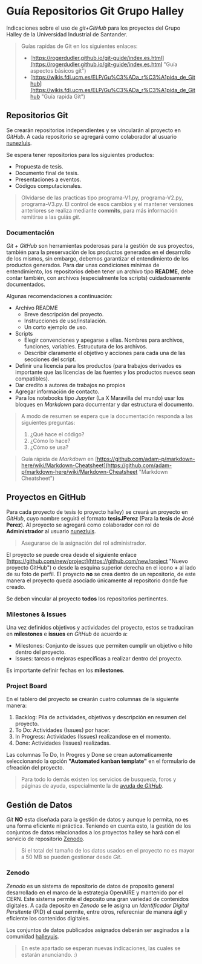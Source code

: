 # Guía Repositorios Git Grupo Halley

Indicaciones sobre el uso de _git+GitHub_ para los proyectos del Grupo Halley de la Universidad Industrial de Santander.

> Guías rapidas de Git en los siguientes enlaces: 
> 
> - [https://rogerdudler.github.io/git-guide/index.es.html](https://rogerdudler.github.io/git-guide/index.es.html "Guía aspectos básicos git")
> - [https://wikis.fdi.ucm.es/ELP/Gu%C3%ADa_r%C3%A1pida_de_Github](https://wikis.fdi.ucm.es/ELP/Gu%C3%ADa_r%C3%A1pida_de_Github "Guía rapida Git")

## Repositorios Git

Se crearán repositorios independientes y se vincularán al proyecto en _GitHub_. A cada repositorio se agregará como colaborador al usuario [nunezluis](https://github.com/nunezluis "GutHub Luis Núñez").

Se espera tener repositorios para los siguientes productos:

- Propuesta de tesis.
- Documento final de tesis.
- Presentaciones a eventos.
- Códigos computacionales.

> Olvidarse de las practicas tipo programa-V1.py, programa-V2.py, programa-V3.py. El control de esos cambios y el mantener versiones anteriores se realiza mediante **commits**, para más información remitirse a las guiás _git_.

### Documentación

_Git + GitHub_ son herramientas poderosas para la gestión de sus proyectos, también para la preservación de los productos generados en el desarrollo de los mismos, sin embargo, debemos garantizar el entendimiento de los productos generados. 
Para dar unas condiciones mínimas de entendimiento, los repositorios deben tener un archivo tipo **README**, debe contar también, con archivos (especialmente los scripts) cuidadosamente documentados.

Algunas recomendaciones a continuación:

- Archivo README
    + Breve descripción del proyecto.
    + Instrucciones de uso/instalación.
    + Un corto ejemplo de uso.
- Scripts
    + Elegir convenciones y apegarse a ellas. Nombres para archivos, funciones, variables. Estrucutura de los archivos.
    + Describir claramente el objetivo y acciones para cada una de las secciones del script.
- Definir una licencia para los productos (para trabajos derivados es importante que las licencias de las fuentes y los productos nuevos sean compatibles).
- Dar credito a autores de trabajos no propios
- Agregar información de contacto.
- Para los notebooks tipo _Jupyter_ (La X Maravilla del mundo) usar los bloques en _Markdown_ para documentar y dar estructura el documento.

> A modo de resumen se espera que la documentación responda a las siguientes preguntas:
> 1. ¿Qué hace el código?
> 2. ¿Cómo lo hace?
> 3. ¿Cómo se usa?

> Guía rápida de _Markdown_ en [https://github.com/adam-p/markdown-here/wiki/Markdown-Cheatsheet](https://github.com/adam-p/markdown-here/wiki/Markdown-Cheatsheet "Markdown Cheatsheet")

## Proyectos en GitHub

Para cada proyecto de tesis (o proyecto halley) se creará un proyecto en _GitHub_, cuyo nombre seguirá el formato **tesisJPerez** (Para la **tesis** de **J**osé **Perez**). Al proyecto se agregará como colaborador con rol de **Administrador** al usuario [nunezluis](https://github.com/nunezluis "GutHub Luis Núñez").

> Asegurarse de la asignación del rol administrador.

El proyecto se puede crea desde el siguiente enlace [https://github.com/new/project](https://github.com/new/project "Nuevo proyecto GitHub") o desde la esquina superior derecha en el icono **+** al lado de su foto de perfil. El proyecto **no** se crea dentro de un repositorio, de este manera el proyecto queda asociado únicamente al repositorio donde fue creado.

Se deben vincular al proyecto **todos** los repositorios pertinentes.

### Milestones & Issues

Una vez definidos objetivos y actividades del proyecto, estos se traduciran en **milestones** e **issues** en _GitHub_ de acuerdo a:

- Milestones: Conjunto de issues que permiten cumplir un objetivo o hito dentro del proyecto.
- Issues: tareas o mejoras específicas a realizar dentro del proyecto.

Es importante definir fechas en los **milestones**.

### Project Board

En el tablero del proyecto se crearán cuatro columnas de la siguiente manera:

1. Backlog: Pila de actividades, objetivos y descripción en resumen del proyecto.
2. To Do: Actividades (Issues) por hacer.
3. In Progress: Actividades (Issues) realizandose en el momento.
4. Done: Actividades (Issues) realizadas.

Las columnas To Do, In Progres y Done se crean automaticamente seleccionando la opción **"Automated kanban template"** en el formulario de cfreación del proyecto.

> Para todo lo demás existen los servicios de busqueda, foros y páginas de ayuda, especialmente la de [ayuda de _GitHub_](https://help.github.com/es "Ayuda de GitHub"). 

## Gestión de Datos

_Git_ **NO** esta diseñada para la gestión de datos y aunque lo permita, no es una forma eficiente ni práctica. Teniendo en cuenta esto, la gestión de los conjuntos de datos relacionados a los proyectos halley se hará con el servicio de repositorio [Zenodo](https://zenodo.org/ "Zenodo").

> Si el total del tamaño de los datos usados en el proyecto no es mayor a 50 MB se pueden gestionar desde _Git_.

### Zenodo

_Zenodo_ es un sistema de repositorio de datos de proposito general desarrollado en el marco de la estrategia OpenAIRE y mantenido por el CERN. Este sistema permite el deposito una gran variedad de contenidos digitales. A cada deposito en _Zenodo_ se le asigna un _Identificador Digital Persitente_ (PID) el cual permite, entre otros, referecniar de manera ágil y eficiente los contenidos digitales.

Los conjuntos de datos publicados asignados deberán ser asginados a la comunidad [halleyuis](https://zenodo.org/communities/halleyuis?page=1&size=20 "Halley UIS Zenodo").

> En este apartado se esperan nuevas indicaciones, las cuales se estarán anunciando. :)

